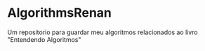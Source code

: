 # AlgorithmsRenan
Um repositorio para guardar meu algoritmos relacionados ao livro "Entendendo Algoritmos"
